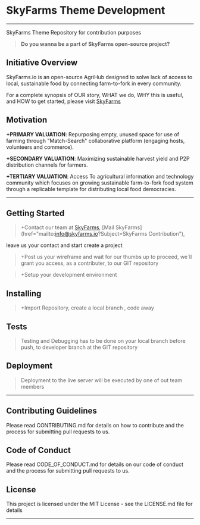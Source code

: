 # SkyFarms Theme Development
***

SkyFarms Theme Repository for contribution purposes 
> **Do you wanna be a part of SkyFarms open-source project?** 

## Initiative Overview

SkyFarms.io is an open-source AgriHub designed to solve lack of access to local, sustainable food by connecting farm-to-fork in every community.

For a complete synopsis of OUR story, WHAT we do, WHY this is useful, and HOW to get started, please visit [SkyFarms](http://skyfarms.io/)

## Motivation

**+PRIMARY VALUATION**: Repurposing empty, unused space for use of farming through "Match-Search" collaborative platform (engaging hosts, volunteers and commerce).  

**+SECONDARY VALUATION**: Maximizing sustainable harvest yield and P2P distribution channels for farmers. 

**+TERTIARY VALUATION**: Access To agricultural information and technology community which focuses on growing sustainable farm-to-fork food system through a replicable template for distributing local food democracies.

***
## Getting Started

> +Contact our team at [SkyFarms](http://skyfarms.io/host-volunteer/), 
[Mail SkyFarms](href="mailto:info@skyfarms.io?Subject=SkyFarms Contribution"),

leave us your contact and start create a project

> +Post us your wireframe and wait for our thumbs up to proceed, we´ll grant you access, as a contributer, to our GIT repository

> +Setup your development environment

## Installing

> +Import Repository, create a local branch , code away

## Tests

> Testing and Debugging has to be done on your local branch before push, to developer branch at the GIT repository

## Deployment

> Deployment to the live server will be executed by one of out team members

***
## Contributing Guidelines

Please read CONTRIBUTING.md for details on how to contribute and the process for submitting pull requests to us.

## Code of Conduct

Please read CODE_OF_CONDUCT.md for details on our code of conduct and the process for submitting pull requests to us.

## License

This project is licensed under the MIT License - see the LICENSE.md file for details

***










